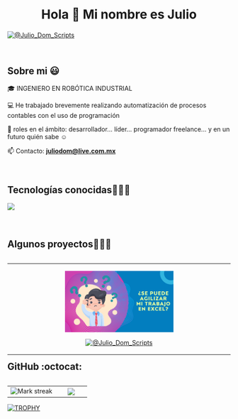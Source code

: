 <h1 align="center">Hola 👋  Mi nombre es Julio </h1> 

<p align="left">
  <a href="https://www.youtube.com/@Julio_Dom_Scripts" target="blank"><img align="center" src="https://img.shields.io/badge/YouTube-FF0000?style=for-the-badge&logo=youtube&logoColor=white" alt="@Julio_Dom_Scripts"  /></a>
  </p>
<br>
<h2>Sobre mi 😃</h2>
<!--Intro start-->

<p align="left">
🎓 INGENIERO EN ROBÓTICA INDUSTRIAL

💻 He trabajado brevemente realizando automatización de procesos contables con el uso de programación

📝 roles en el ámbito: desarrollador... líder... programador freelance... y en un futuro quién sabe ☺️

📫 Contacto: **juliodom@live.com.mx**
<!--Intro end-->
  </p>
<br>

<h2 >Tecnologías conocidas👨🏻‍💻</h2>
<!--tech stack icons-->
<p align="left">
  <a href="https://skillicons.dev">
    <img src="https://skillicons.dev/icons?i=androidstudio,c,cs,cpp,dart,flutter,py,css,html,js,mysql,sqlite,arduino,git,github,vscode,matlab,obsidian,bash,ai,ps&perline=12" />
  </a>
</p>
<br>
<!-------------------------->
<div id="proyectos">
<h2 >Algunos proyectos👨🏻‍💻</h2>

<table align="left">
  <tr border="none">
    <td width="25%" align="center">
      <p align="center">
        <a href="https://www.youtube.com/watch?v=IYkYn2n_Buk&t=1s" title="Go to Source">
          <img align="center" width="50%" src="https://raw.githubusercontent.com/JUL10-CHARL3S-83NN1G/Im-genes_varias/main/Captura%20de%20pantalla%202025-10-14%20104144.png" alt="VIDEO" />
        </a>
      </p>
      <p align="center">
        <a href="https://www.youtube.com/watch?v=IYkYn2n_Buk&t=1s" target="_blank">
          <img align="center" src="https://img.shields.io/badge/YouTube-FF0000?style=for-the-badge&logo=youtube&logoColor=white" alt="@Julio_Dom_Scripts" />
        </a>
      </p>
    </td>
  </tr>
</table>

</tr>
</table>
  </div>
<br>
<br><br>
<br>
<br><br><br>
<br><br>


<h2>GitHub :octocat:</h2>
<!--- stats & Trophy (start) -->
<p align="center">
  <!--- stats (start) -->
<table align="left">
<tr border="none">
<td width="60%" align="center">

<!--  <img  align="center"  src="https://github-readme-stats.vercel.app/api?username=unsimpledev&theme=dark&show_icons=true&count_private=true" />
  <br></br> -->
  <img  title="🔥 Get streak stats for your profile at git.io/streak-stats" alt="Mark streak" src="https://github-readme-streak-stats.herokuapp.com/?user=unsimpledev&theme=dark&hide_border=false" /> 
</td>

<td width="40%" align="center">

  <img  align="center"  src="https://github-readme-stats.anuraghazra1.vercel.app/api/top-langs/?username=unsimpledev&theme=dark&hide_border=false&no-bg=true&no-frame=true&langs_count=10"/>

  </td>
</tr>
</table>
<!--- stats (end) -->

<!--- trophy (start) -->
<div align=left>
  <a href="https://github.com/ryo-ma/github-profile-trophy" title="Go to Source">
      <img align="center" width=84% src="https://github-profile-trophy.vercel.app/?username=unsimpledev&theme=radical&row=1&column=7&margin-h=15&margin-w=5&no-bg=true" alt="TROPHY" />
    </a>
</div>
<!--- trophy (start) -->


</p>        
<!--- stats (end) -->
